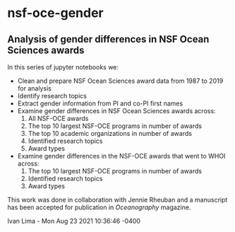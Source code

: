 # nsf-oce-gender

## Analysis of gender differences in NSF Ocean Sciences awards

In this series of jupyter notebooks we:

- Clean and prepare NSF Ocean Sciences award data from 1987 to 2019 for analysis
- Identify research topics
- Extract gender information from PI and co-PI first names
- Examine gender differences in NSF Ocean Sciences awards across:
  1. All NSF-OCE awards
  2. The top 10 largest NSF-OCE programs in number of awards
  3. The top 10 academic organizations in number of awards
  4. Identified research topics
  5. Award types
- Examine gender differences in the NSF-OCE awards that went to WHOI across:
  1. The top 10 largest NSF-OCE programs in number of awards
  2. Identified research topics
  3. Award types

This work was done in collaboration with Jennie Rheuban and a manuscript has been accepted for publication in *Oceanography* magazine.

Ivan Lima - Mon Aug 23 2021 10:36:46 -0400
